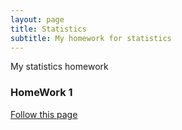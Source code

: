 ```yaml
---
layout: page
title: Statistics
subtitle: My homework for statistics
---
```


My statistics homework

### HomeWork 1

[Follow this page](homework/homework1.html)
